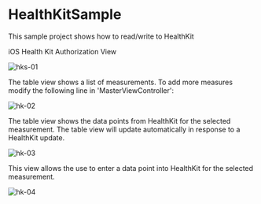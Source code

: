 # HealthKitSample
This sample project shows how to read/write to HealthKit

iOS Health Kit Authorization View

![hks-01](https://cloud.githubusercontent.com/assets/4623150/8018167/2df05c60-0bd3-11e5-9081-4e34dc29a354.png)

The table view shows a list of measurements. To add more measures modify the following line in 'MasterViewController':

![hk-02](https://cloud.githubusercontent.com/assets/4623150/8018168/3010cc14-0bd3-11e5-9b87-ba7db328e0b3.png)

The table view shows the data points from HealthKit for the selected measurement. The table view will update automatically in response to a HealthKit update.

![hk-03](https://cloud.githubusercontent.com/assets/4623150/8018169/32cb60a4-0bd3-11e5-80fe-e9234acdde71.png)

This view allows the use to enter a data point into HealthKit for the selected measurement.

![hk-04](https://cloud.githubusercontent.com/assets/4623150/8018170/3678ada6-0bd3-11e5-8ffd-15ede768f6f8.png)
